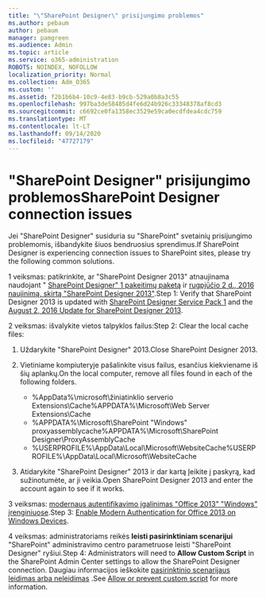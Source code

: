 ```yaml
---
title: "\"SharePoint Designer\" prisijungimo problemos"
ms.author: pebaum
author: pebaum
manager: pamgreen
ms.audience: Admin
ms.topic: article
ms.service: o365-administration
ROBOTS: NOINDEX, NOFOLLOW
localization_priority: Normal
ms.collection: Adm_O365
ms.custom: ''
ms.assetid: f2b1b6b4-10c9-4e83-b9cb-529a0b8a3c55
ms.openlocfilehash: 997ba3de58485d4fe6d24b926c33348378af8cd3
ms.sourcegitcommit: c6692ce0fa1358ec3529e59ca0ecdfdea4cdc759
ms.translationtype: MT
ms.contentlocale: lt-LT
ms.lasthandoff: 09/14/2020
ms.locfileid: "47727179"
---
```

# <a name="sharepoint-designer-connection-issues"></a><span data-ttu-id="9ecb2-102">"SharePoint Designer" prisijungimo problemos</span><span class="sxs-lookup"><span data-stu-id="9ecb2-102">SharePoint Designer connection issues</span></span> 

<span data-ttu-id="9ecb2-103">Jei "SharePoint Designer" susiduria su "SharePoint" svetainių prisijungimo problemomis, išbandykite šiuos bendruosius sprendimus.</span><span class="sxs-lookup"><span data-stu-id="9ecb2-103">If SharePoint Designer is experiencing connection issues to SharePoint sites, please try the following common solutions.</span></span>

<span data-ttu-id="9ecb2-104">1 veiksmas: patikrinkite, ar "SharePoint Designer 2013" atnaujinama naudojant " [SharePoint Designer" 1 pakeitimų paketą](https://support.microsoft.com/help/2817441/description-of-microsoft-sharepoint-designer-2013-service-pack-1-sp1) ir [rugpjūčio 2 d., 2016 naujinimą, skirtą "SharePoint Designer 2013"](https://support.microsoft.com/help/3114721/august-2-2016-update-for-sharepoint-designer-2013-kb3114721).</span><span class="sxs-lookup"><span data-stu-id="9ecb2-104">Step 1: Verify that SharePoint Designer 2013 is updated with [SharePoint Designer Service Pack 1](https://support.microsoft.com/help/2817441/description-of-microsoft-sharepoint-designer-2013-service-pack-1-sp1) and the [August 2, 2016 Update for SharePoint Designer 2013](https://support.microsoft.com/help/3114721/august-2-2016-update-for-sharepoint-designer-2013-kb3114721).</span></span>



<span data-ttu-id="9ecb2-105">2 veiksmas: išvalykite vietos talpyklos failus:</span><span class="sxs-lookup"><span data-stu-id="9ecb2-105">Step 2: Clear the local cache files:</span></span>

1. <span data-ttu-id="9ecb2-106">Uždarykite "SharePoint Designer" 2013.</span><span class="sxs-lookup"><span data-stu-id="9ecb2-106">Close SharePoint Designer 2013.</span></span>

2. <span data-ttu-id="9ecb2-107">Vietiniame kompiuteryje pašalinkite visus failus, esančius kiekviename iš šių aplankų.</span><span class="sxs-lookup"><span data-stu-id="9ecb2-107">On the local computer, remove all files found in each of the following folders.</span></span>

    - <span data-ttu-id="9ecb2-108">%AppData%\microsoft\žiniatinklio serverio Extensions\Cache</span><span class="sxs-lookup"><span data-stu-id="9ecb2-108">%APPDATA%\Microsoft\Web Server Extensions\Cache</span></span>
    - <span data-ttu-id="9ecb2-109">%APPDATA%\Microsoft\SharePoint "Windows" proxyassemblycache</span><span class="sxs-lookup"><span data-stu-id="9ecb2-109">%APPDATA%\Microsoft\SharePoint Designer\ProxyAssemblyCache</span></span>
    - <span data-ttu-id="9ecb2-110">%USERPROFILE%\AppData\Local\Microsoft\WebsiteCache</span><span class="sxs-lookup"><span data-stu-id="9ecb2-110">%USERPROFILE%\AppData\Local\Microsoft\WebsiteCache</span></span>

3. <span data-ttu-id="9ecb2-111">Atidarykite "SharePoint Designer" 2013 ir dar kartą Įeikite į paskyrą, kad sužinotumėte, ar ji veikia.</span><span class="sxs-lookup"><span data-stu-id="9ecb2-111">Open SharePoint Designer 2013 and enter the account again to see if it works.</span></span>

<span data-ttu-id="9ecb2-112">3 veiksmas: [modernaus autentifikavimo įgalinimas "Office 2013" "Windows" įrenginiuose](https://docs.microsoft.com/microsoft-365/admin/security-and-compliance/enable-modern-authentication).</span><span class="sxs-lookup"><span data-stu-id="9ecb2-112">Step 3: [Enable Modern Authentication for Office 2013 on Windows Devices](https://docs.microsoft.com/microsoft-365/admin/security-and-compliance/enable-modern-authentication).</span></span>

<span data-ttu-id="9ecb2-113">4 veiksmas: administratoriams reikės **leisti pasirinktiniam scenarijui** "SharePoint" administravimo centro parametruose leisti "SharePoint Designer" ryšiui.</span><span class="sxs-lookup"><span data-stu-id="9ecb2-113">Step 4: Administrators will need to **Allow Custom Script** in the SharePoint Admin Center settings to allow the SharePoint Designer connection.</span></span> <span data-ttu-id="9ecb2-114">Daugiau informacijos ieškokite [pasirinktinio scenarijaus leidimas arba neleidimas](https://docs.microsoft.com/sharepoint/allow-or-prevent-custom-script) .</span><span class="sxs-lookup"><span data-stu-id="9ecb2-114">See [Allow or prevent custom script](https://docs.microsoft.com/sharepoint/allow-or-prevent-custom-script) for more information.</span></span>


